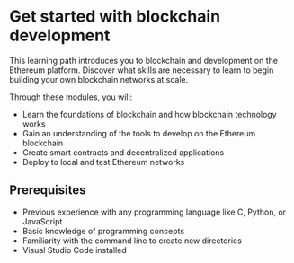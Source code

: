 # Get started with blockchain development

This learning path introduces you to blockchain and development on the Ethereum platform. Discover what skills are necessary to learn to begin building your own blockchain networks at scale.

Through these modules, you will:

- Learn the foundations of blockchain and how blockchain technology works
- Gain an understanding of the tools to develop on the Ethereum blockchain
- Create smart contracts and decentralized applications
- Deploy to local and test Ethereum networks

## Prerequisites

- Previous experience with any programming language like C, Python, or JavaScript
- Basic knowledge of programming concepts
- Familiarity with the command line to create new directories
- Visual Studio Code installed
